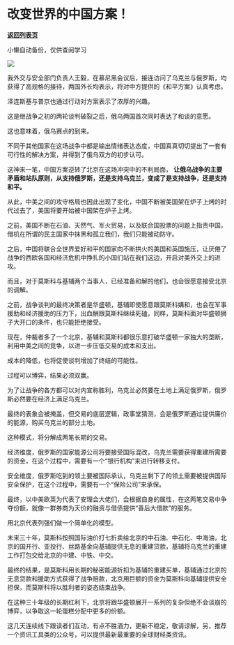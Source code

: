 # 改变世界的中国方案！

[**返回列表页**](/gzh/政事堂2019)

小懒自动备份，仅供查阅学习

![](https://mmbiz.qpic.cn/mmbiz_png/rxhS23yu8cPFhzccm761D1DEiaQThHxHXz2BXGs1gDOqCZfVRnsdKztH9nq5NNDIJdqEI7icoicv71WiaaibcoOvC2Q/640?wx_fmt=png)

我外交与安全部门负责人王毅，在慕尼黑会议后，接连访问了乌克兰与俄罗斯，均获得了高规格的接待，两国外长均表示，将对中方提供的《和平方案》认真考虑。  

泽连斯基与普京也通过行动对方案表示了浓厚的兴趣。‍‍‍‍‍

这是继战争之初的两轮谈判破裂之后，俄乌两国首次同时表达了和谈的意愿。

这也意味着，俄乌赛点的到来。

不同于其他国家在这场战争中都是输出情绪表达态度，中国真真切切提出了一套有可行性的解决方案，并得到了俄乌双方的初步认可。

这神来一笔，中国方案逆转了北京在这场冲突中的不利局面，
**让俄乌战争的主要矛盾和站队原则，从支持俄罗斯，还是支持乌克兰，变成了是支持战争，还是支持和平。**

从此，中美之间的攻守格局也因此出现了变化，中国不断被美国架在炉子上烤的时代过去了，美国将要开始被中国架在炉子上烤。

之前，美国不断在石油、天然气、军火贸易，以及联合国投票的问题上指责中国，借机在所谓的民主国家中抹黑和孤立我们，我们只能被动防守。

之后，中国将联合全世界爱好和平的国家向不断拱火的美国和英国施压，让厌倦了战争的西欧各国和经济危机中挣扎的小国们站在我们这边，开启对美外交上的进攻。

而且，对于莫斯科与基辅两个当事人，已经准备和解的他们，也会很愿意接受北京的调解。

之前，战争谈判的最终决策者是华盛顿，基辅即使愿意跟莫斯科媾和，也会在军事援助和经济援助的压力下，出血酬跟莫斯科继续死磕，同样，莫斯科面对华盛顿狮子大开口的条件，也只能拒绝接受。

现在，仲裁者多了一个北京，基辅和莫斯科都很乐意打破华盛顿一家独大的垄断，利用中美之间的竞争，以进一步压低交易的成本和支出。

成本的降低，也将促使谈判增加了终结的可能性。

过程可以博弈，结果必须双赢。

为了让战争的各方都可以对内宣称胜利，乌克兰必然要在土地上满足俄罗斯，俄罗斯必然要在经济上满足乌克兰。

最终的表象会被掩盖，但交易的底层逻辑，政事堂猜测，会是俄罗斯通过提供廉价的能源，购买乌克兰的部分土地。

这种模式，将分解成两笔长期的交易。

经济维度，俄罗斯的国家能源公司将要接受国际混改，乌克兰需要获得重建所需要的资金，在这个过程中，需要有一个“银行机构”来进行转移支付。

安全维度，俄罗斯吃到的领土要被国际承认，乌克兰剩下了的领土需要被提供国际安全保护，在这个过程中，需要有一个“保险公司”来承保。

最终，以中美欧英为代表了安理会大佬们，会根据自身的属性，在这两笔交易中争夺份额，就像一群券商为天价的融资与借债提供“善后大借款”的服务。

用北京代表列强们做一个简单化的模型。

未来三十年，莫斯科按照国际油价打七折卖给北京的中石油、中石化、中海油，北京的国开行、亚投行、丝路基金向基辅提供无息的重建贷款，基辅将乌克兰的重建工作打包交给北京的中建、中铁、中交。

最终的结果，是莫斯科用长期的秘密能源折扣为基辅的重建买单，基辅通过北京的无息贷款和援助方式获得了战争赔款，北京用巨额的资金为莫斯科向基辅提供安全担保，而莫斯科将以胜利者的姿态结束战争。

在这种三十年级的长期红利下，北京将跟华盛顿展开一系列的复杂但绝不会谈崩的博弈，以争取这一轮蛋糕分配中更多的份额。‍‍

这几天连续线下跟读者们互动，有点不胜酒力，更新不稳定，敬请谅解，另，推荐一个资讯工具类的公众号，可以提供最新最重要的全球财经类资讯。

